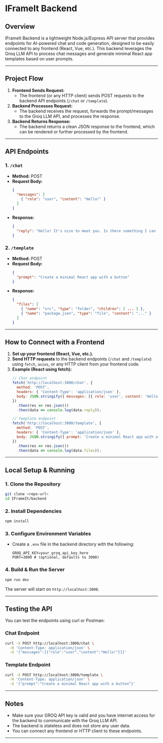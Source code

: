 # IFrameIt Backend

## Overview
IFrameIt Backend is a lightweight Node.js/Express API server that provides endpoints for AI-powered chat and code generation, designed to be easily connected to any frontend (React, Vue, etc.). This backend leverages the Groq LLM API to process chat messages and generate minimal React app templates based on user prompts.

---

## Project Flow

1. **Frontend Sends Request:**
   - The frontend (or any HTTP client) sends POST requests to the backend API endpoints (`/chat` or `/template`).
2. **Backend Processes Request:**
   - The backend receives the request, forwards the prompt/messages to the Groq LLM API, and processes the response.
3. **Backend Returns Response:**
   - The backend returns a clean JSON response to the frontend, which can be rendered or further processed by the frontend.

---

## API Endpoints

### 1. `/chat`
- **Method:** POST
- **Request Body:**
  ```json
  {
    "messages": [
      { "role": "user", "content": "Hello!" }
    ]
  }
  ```
- **Response:**
  ```json
  {
    "reply": "Hello! It's nice to meet you. Is there something I can help you with, or would you like to chat?"
  }
  ```

### 2. `/template`
- **Method:** POST
- **Request Body:**
  ```json
  {
    "prompt": "Create a minimal React app with a button"
  }
  ```
- **Response:**
  ```json
  {
    "files": [
      { "name": "src", "type": "folder", "children": [ ... ] },
      { "name": "package.json", "type": "file", "content": "..." }
    ]
  }
  ```

---

## How to Connect with a Frontend

1. **Set up your frontend (React, Vue, etc.).**
2. **Send HTTP requests** to the backend endpoints (`/chat` and `/template`) using `fetch`, `axios`, or any HTTP client from your frontend code.
3. **Example (React using fetch):**
   ```js
   // Chat endpoint
   fetch('http://localhost:3000/chat', {
     method: 'POST',
     headers: { 'Content-Type': 'application/json' },
     body: JSON.stringify({ messages: [{ role: 'user', content: 'Hello!' }] })
   })
     .then(res => res.json())
     .then(data => console.log(data.reply));

   // Template endpoint
   fetch('http://localhost:3000/template', {
     method: 'POST',
     headers: { 'Content-Type': 'application/json' },
     body: JSON.stringify({ prompt: 'Create a minimal React app with a button' })
   })
     .then(res => res.json())
     .then(data => console.log(data.files));
   ```

---

## Local Setup & Running

### 1. Clone the Repository
```sh
git clone <repo-url>
cd IFrameIt/backend
```

### 2. Install Dependencies
```sh
npm install
```

### 3. Configure Environment Variables
- Create a `.env` file in the backend directory with the following:
  ```env
  GROQ_API_KEY=your_groq_api_key_here
  PORT=3000 # (optional, defaults to 3000)
  ```

### 4. Build & Run the Server
```sh
npm run dev
```

The server will start on `http://localhost:3000`.

---

## Testing the API

You can test the endpoints using curl or Postman:

### Chat Endpoint
```sh
curl -X POST http://localhost:3000/chat \
  -H 'Content-Type: application/json' \
  -d '{"messages":[{"role":"user","content":"Hello!"}]}'
```

### Template Endpoint
```sh
curl -X POST http://localhost:3000/template \
  -H 'Content-Type: application/json' \
  -d '{"prompt":"Create a minimal React app with a button"}'
```

---

## Notes
- Make sure your GROQ API key is valid and you have internet access for the backend to communicate with the Groq LLM API.
- The backend is stateless and does not store any user data.
- You can connect any frontend or HTTP client to these endpoints.

---
